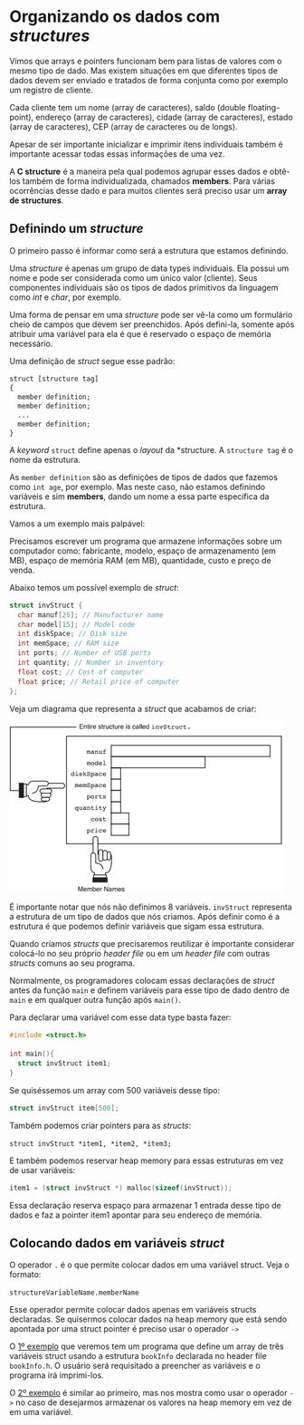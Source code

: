 # Organizando os dados com *structures*

Vimos que arrays e pointers funcionam bem para listas de valores com o mesmo tipo de dado. Mas existem situações em que diferentes tipos de dados devem ser enviado e tratados de forma conjunta como por exemplo um registro de cliente.

Cada cliente tem um nome (array de caracteres), saldo (double floating-point), endereço (array de caracteres), cidade (array de caracteres), estado (array de caracteres), CEP (array de caracteres ou de longs).

Apesar de ser importante inicializar e imprimir itens individuais também é importante acessar todas essas informações de uma vez.

A **C structure** é a maneira pela qual podemos agrupar esses dados e obtê-los também de forma individualizada, chamados **members**. Para várias ocorrências desse dado e para muitos clientes será preciso usar um **array de structures**.

## Definindo um *structure*

O primeiro passo é informar como será a estrutura que estamos definindo.

Uma *structure* é apenas um grupo de data types individuais. Ela possui um nome e pode ser considerada como um único valor (cliente). Seus componentes individuais são os tipos de dados primitivos da linguagem como *int*  e *char*, por exemplo.

Uma forma de pensar em uma *structure* pode ser vê-la como um formulário cheio de campos que devem ser preenchidos. Após defini-la, somente após atribuir uma variável para ela é que é reservado o espaço de memória necessário.

Uma definição de *struct* segue esse padrão:

```Plain Text
struct [structure tag] 
{
  member definition;
  member definition;
  ...
  member definition;
}
```

A *keyword* `struct` define apenas o *layout* da *structure. A `structure tag` é o nome da estrutura.

As `member definition` são as definições de tipos de dados que fazemos como `int age`, por exemplo. Mas neste caso, não estamos definindo variáveis e sim **members**, dando um nome a essa parte específica da estrutura.

Vamos a um exemplo mais palpável:

Precisamos escrever um programa que armazene informações sobre um computador como: fabricante, modelo, espaço de armazenamento (em MB), espaço de memória RAM (em MB), quantidade, custo e preço de venda.

Abaixo temos um possível exemplo de *struct*:

```C
struct invStruct {
  char manuf[25]; // Manufacturer name
  char model[15]; // Model code
  int diskSpace; // Disk size
  int memSpace; // RAM size
  int ports; // Number of USB ports
  int quantity; // Number in inventory
  float cost; // Cost of computer
  float price; // Retail price of computer
};
```

Veja um diagrama que representa a *struct* que acabamos de criar:

![struct-diagram](image.png)

É importante notar que nós não definimos 8 variáveis. `invStruct` representa a estrutura de um tipo de dados que nós criamos. Após definir como é a estrutura é que podemos definir variáveis que sigam essa estrutura.

Quando criamos *structs* que precisaremos reutilizar é importante considerar colocá-lo no seu próprio *header file* ou em um *header file* com outras *structs* comuns ao seu programa.

Normalmente, os programadores colocam essas declarações de *struct* antes da função `main` e definem variáveis para esse tipo de dado dentro de `main` e em qualquer outra função após `main()`.

Para declarar uma variável com esse data type basta fazer:

```C
#include <struct.h>

int main(){
  struct invStruct item1;
}
```

Se quiséssemos um array com 500 variáveis desse tipo:

```C
struct invStruct item[500];
```

Também podemos criar pointers para as *structs*:

`struct invStruct *item1, *item2, *item3;`

E também podemos reservar heap memory para essas estruturas em vez de usar variáveis:

```C
item1 = (struct invStruct *) malloc(sizeof(invStruct));
```

Essa declaração reserva espaço para armazenar 1 entrada desse tipo de dados e faz a pointer item1 apontar para seu endereço de memória.

## Colocando dados em variáveis *struct*

O operador `.` é o que permite colocar dados em uma variável struct. Veja o formato:

`structureVariableName.memberName`

Esse operador permite colocar dados apenas em variáveis structs declaradas. Se quisermos colocar dados na heap memory que está sendo apontada por uma struct pointer é preciso usar o operador `->`

O [1º exemplo](./sample1.c) que veremos tem um programa que define um array de três variáveis struct usando a estrutura `bookInfo` declarada no header file `bookInfo.h`. O usuário será requisitado a preencher as variáveis e o programa irá imprimi-los.

O [2º exemplo](./sample2.c) é similar ao primeiro, mas nos mostra como usar o operador `->` no caso de desejarmos armazenar os valores na heap memory em vez de em uma variável.
